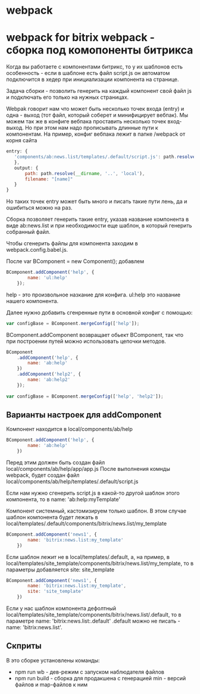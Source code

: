 # webpack
webpack for bitrix
webpack - сборка под комопоненты битрикса
==============================================
Когда вы работаете с компонентами битрикс, то у их шаблонов есть особенность - если в шаблоне есть файл script.js он автоматом подключится в хедер при инициализации компонента на странице.

Задача сборки - позволить генерить на каждый компонент свой файл js и подключать его только на нужных страницах.

Webpak говорит нам что может быть несколько точек входа (entry) и одна - выход (тот файл, который соберет и минифицирует вебпак).
Мы можем так же в конфиге вебпака проставить несколько точек вход-выход. Но при этом нам надо прописывать длинные пути к компонентам.
На пример, конфиг вебпака лежит в папке /webpack от корня сайта
```js
entry: {
   'components/ab:news.list/templates/.default/script.js': path.resolve(__dirname, '..', 'local', 'components', 'ab:news.list', 'app', 'app.js')
   },
   output: {
       path: path.resolve(__dirname, '..', 'local'),
       filename: "[name]"
   }    
}
```
Но таких точек entry может быть много и писать такие пути лень, да и ошибиться можно на раз.

Сборка позволяет генерить такие entry, указав название компонента в виде ab:news.list и при необходимости еще шаблон, в который генерить собранный файл.

Чтобы сгенерить файлы для компонента заходим в webpack.config.babel.js.

После var BComponent = new Component();
добавлем 

```js
BComponent.addComponent('help', {
		name: 'ul:help'
	});
```

help - это произвольное назкание для конфига.
ul:help это название нашего компонента.

Далее нужно добавить сгенренные пути в основной конфиг с помощью:

```js
var configBase = BComponent.mergeConfig(['help']);
```

BComponent.addComponent возвращает обьект BComponent, так что при построении путей можно использовать цепочки методов.

```js
BComponent
	.addComponent('help', {
		name: 'ab:help'
	})
	.addComponent('help2', {
		name: 'ab:help2'
	});
	
var configBase = BComponent.mergeConfig(['help', 'help2']);	
```

Варианты настроек для addComponent
-------------------------

Компонент находится в local/components/ab/help
```js
BComponent.addComponent('help', {
		name: 'ab:help'
	})
```
Перед этим должен быть создан файл local/components/ab/help/app/app.js
После выполнения комнды webpack, будет создан файл local/components/ab/help/templates/.default/script.js

Если нам нужно сгенерить script.js в какой-то другой шаблон этого компонента, то в name: 'ab:help:myTemplate'

Компонент системный, кастомизируем только шаблон.
В этом случае шаблон компонента будет лежать в local/templates/.default/components/bitrix/news.list/my_template

```js
BComponent.addComponent('news1', {
		name: 'bitrix:news.list:my_template'
	})
```

Если шаблон лежит не в local/templates/.default, а, на пример, в local/templates/site_template/components/bitrix/news.list/my_template,
то в параметры добавляется site: site_template
```js
BComponent.addComponent('news1', {
		name: 'bitrix:news.list:my_template',
		site: 'site_template'
	})
```
Если у нас шаблон компонента дефолтный local/templates/site_template/components/bitrix/news.list/.default, 
то в параметре name: 'bitrix:news.list:.default' .default можно не писать - name: 'bitrix:news.list'.

Скприты
-------------------------
В это сборке установлены команды:
* npm run wb - дев-режим с запуском наблюдателя файлов
* npm run build - сборка для продакшена с генерацией min - версий файлов и map-файлов к ним
